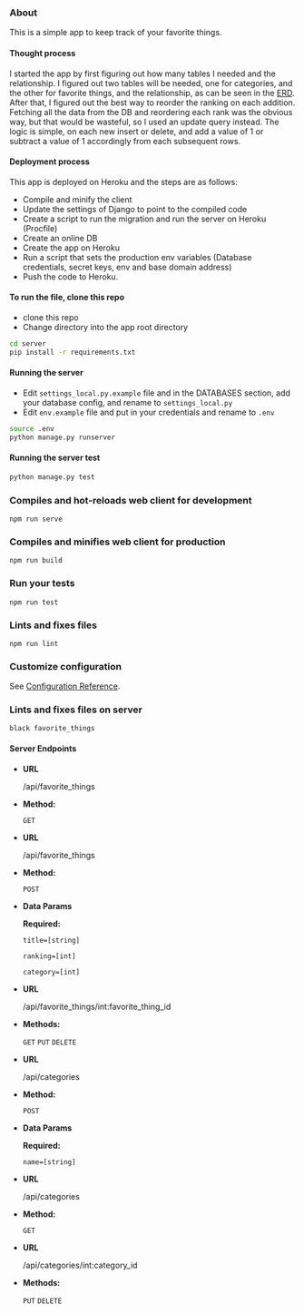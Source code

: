 ### About
This is a simple app to keep track of your favorite things.

#### Thought process
I  started the app by first figuring out how many tables I needed and the relationship. I figured out two tables will be needed, one for categories, and the other for favorite things,  and the relationship, as can be seen in the [ERD](Favorite_things_erd.vpd.jpg). After that, I figured out the best way to reorder the ranking on each addition. Fetching all the data from the DB and reordering each rank was the obvious way, but that would be wasteful, so I used an update query instead. The logic is simple, on each new insert or delete, and add a value of 1 or subtract a value of 1 accordingly from each subsequent rows.

#### Deployment process
This app is deployed on Heroku and the steps are as follows:
- Compile and minify the client
- Update the settings of Django to point to the compiled code
- Create a script to run the migration and run the server on Heroku (Procfile)
- Create an online DB
- Create the app on Heroku
- Run a script that sets the production env variables (Database credentials, secret keys, env and base domain address)
- Push the code to Heroku.


#### To run the file, clone this repo
- clone this repo 
- Change directory into the app root directory

```bash 
cd server
pip install -r requirements.txt
```

#### Running the server
- Edit `settings_local.py.example` file and in the DATABASES section, add your database config, and rename to `settings_local.py`
- Edit `env.example` file and put in your credentials and rename to `.env`

```bash
source .env
python manage.py runserver
```
  
#### Running the server test
```bash
python manage.py test
```

### Compiles and hot-reloads web client for development
```
npm run serve
```

### Compiles and minifies web client for production
```
npm run build
```

### Run your tests
```
npm run test
```

### Lints and fixes files
```
npm run lint
```

### Customize configuration
See [Configuration Reference](https://cli.vuejs.org/config/).

### Lints and fixes files on server
```
black favorite_things
```

#### Server Endpoints

* **URL**

  /api/favorite_things

* **Method:**
  
  `GET`


* **URL**

  /api/favorite_things

* **Method:**
  
  `POST`

* **Data Params**

  **Required:**

   `title=[string]`

   `ranking=[int]`

   `category=[int]`

* **URL**

  /api/favorite_things/int:favorite_thing_id

* **Methods:**
  
  `GET`
  `PUT`
  `DELETE`

* **URL**

  /api/categories

* **Method:**
  
  `POST`

* **Data Params**

  **Required:**

   `name=[string]`


* **URL**

  /api/categories

* **Method:**
  
  `GET`

* **URL**

  /api/categories/int:category_id

* **Methods:**
  
  `PUT`
  `DELETE`

